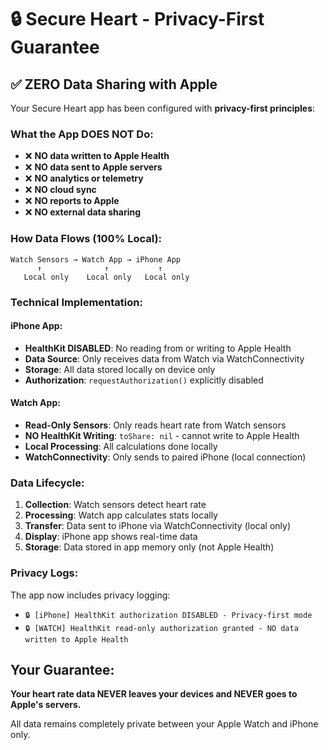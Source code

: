 # 🔒 Secure Heart - Privacy-First Guarantee

## ✅ ZERO Data Sharing with Apple

Your Secure Heart app has been configured with **privacy-first principles**:

### What the App DOES NOT Do:
- ❌ **NO data written to Apple Health**
- ❌ **NO data sent to Apple servers**
- ❌ **NO analytics or telemetry**
- ❌ **NO cloud sync**
- ❌ **NO reports to Apple**
- ❌ **NO external data sharing**

### How Data Flows (100% Local):
```
Watch Sensors → Watch App → iPhone App
      ↑              ↑           ↑
   Local only    Local only   Local only
```

### Technical Implementation:

#### iPhone App:
- **HealthKit DISABLED**: No reading from or writing to Apple Health
- **Data Source**: Only receives data from Watch via WatchConnectivity
- **Storage**: All data stored locally on device only
- **Authorization**: `requestAuthorization()` explicitly disabled

#### Watch App:
- **Read-Only Sensors**: Only reads heart rate from Watch sensors
- **NO HealthKit Writing**: `toShare: nil` - cannot write to Apple Health
- **Local Processing**: All calculations done locally
- **WatchConnectivity**: Only sends to paired iPhone (local connection)

### Data Lifecycle:
1. **Collection**: Watch sensors detect heart rate
2. **Processing**: Watch app calculates stats locally
3. **Transfer**: Data sent to iPhone via WatchConnectivity (local only)
4. **Display**: iPhone app shows real-time data
5. **Storage**: Data stored in app memory only (not Apple Health)

### Privacy Logs:
The app now includes privacy logging:
- `🔒 [iPhone] HealthKit authorization DISABLED - Privacy-first mode`
- `🔒 [WATCH] HealthKit read-only authorization granted - NO data written to Apple Health`

## Your Guarantee:
**Your heart rate data NEVER leaves your devices and NEVER goes to Apple's servers.**

All data remains completely private between your Apple Watch and iPhone only.